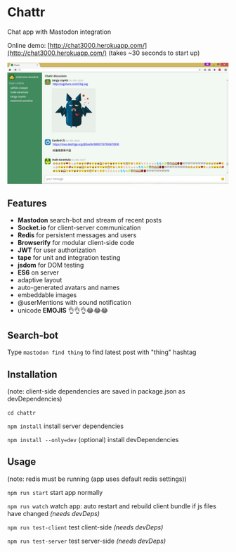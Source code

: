 Chattr
======

Chat app with Mastodon integration

Online demo: [http://chat3000.herokuapp.com/](http://chat3000.herokuapp.com/)
(takes ~30 seconds to start up)

<img src="https://raw.githubusercontent.com/rdxi/chattr/master/design--chattr.png" width=600>

## Features
- **Mastodon** search-bot and stream of recent posts
- **Socket.io** for client-server communication
- **Redis** for persistent messages and users
- **Browserify** for modular client-side code
- **JWT** for user authorization
- **tape** for unit and integration testing
- **jsdom** for DOM testing
- **ES6** on server
- adaptive layout
- auto-generated avatars and names
- embeddable images
- @userMentions with sound notification
- unicode **EMOJIS** 👌👌👌😂😂😂

## Search-bot
Type ```mastodon find thing``` to find latest post with "thing" hashtag


## Installation
(note: client-side dependencies are saved in package.json as devDependencies)

```cd chattr```

```npm install``` install server dependencies

```npm install --only=dev``` (optional) install devDependencies

## Usage
(note: redis must be running (app uses default redis settings))

```npm run start``` start app normally

```npm run watch``` watch app: auto restart and rebuild client bundle if js files have changed *(needs devDeps)*

```npm run test-client``` test client-side *(needs devDeps)*

```npm run test-server``` test server-side *(needs devDeps)*




